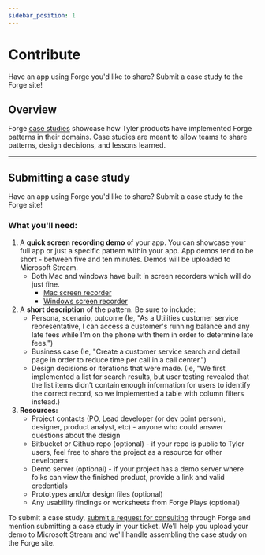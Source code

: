 ```yaml
---
sidebar_position: 1
---
```


# Contribute

Have an app using Forge you'd like to share? Submit a case study to the Forge site!

## Overview

Forge [case studies](/get-started/other/case-studies/contribute) showcase how Tyler products have implemented Forge patterns in their domains. Case studies are meant to allow teams to share patterns, design decisions, and lessons learned. 

---

## Submitting a case study

Have an app using Forge you'd like to share? Submit a case study to the Forge site!

### What you'll need:

1. A **quick screen recording demo** of your app. You can showcase your full app or just a specific pattern within your app. App demos tend to be short - between five and ten minutes. Demos will be uploaded to Microsoft Stream.
    - Both Mac and windows have built in screen recorders which will do just fine.
      - [Mac screen recorder](https://support.apple.com/en-us/HT208721)
      - [Windows screen recorder](https://www.pcmag.com/how-to/how-to-capture-video-clips-in-windows-10)
2. A **short description** of the pattern. Be sure to include:
    - Persona, scenario, outcome (Ie, "As a Utilities customer service representative, I can access a customer's running balance and any late fees while I'm on the phone with them in order to determine late fees.")
    - Business case (Ie, "Create a customer service search and detail page in order to reduce time per call in a call center.")
    - Design decisions or iterations that were made. (Ie, "We first implemented a list for search results, but user testing revealed that the list items didn't contain enough information for users to identify the correct record, so we implemented a table with column filters instead.)
3. **Resources:**
    - Project contacts (PO, Lead developer (or dev point person), designer, product analyst, etc) - anyone who could answer questions about the design
    - Bitbucket or Github repo (optional) - if your repo is public to Tyler users, feel free to share the project as a resource for other developers
    - Demo server (optional) - if your project has a demo server where folks can view the finished product, provide a link and valid credentials 
    - Prototypes and/or design files (optional)
    - Any usability findings or worksheets from Forge Plays (optional)

To submit a case study, <a href="https://tylerjira.tylertech.com/servicedesk/customer/portal/21/create/609" target="_blank" rel="noopener noreferrer">submit a request for consulting</a> through Forge and mention submitting a case study in your ticket. We'll help you upload your demo to Microsoft Stream and we'll handle assembling the case study on the Forge site. 

